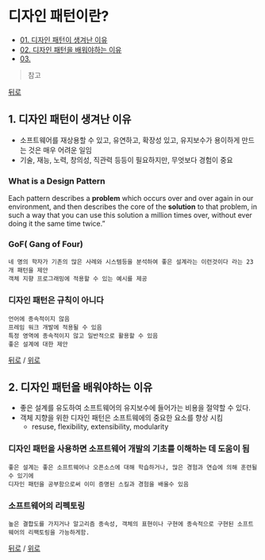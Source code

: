 # 디자인 패턴이란?
* [01. 디자인 패턴이 생겨난 이유](#1-디자인-패턴이-생겨난-이유)
* [02. 디자인 패턴을 배워야하는 이유](#2-디자인-패턴을-배워야하는-이유)
* [03. ](#3)

> 참고

[뒤로](README.md)

## 1. 디자인 패턴이 생겨난 이유
- 소프트웨어를 재상용할 수 있고, 유연하고, 확장성 있고, 유지보수가 용이하게 만드는 것은 매우 어려운 일임
- 기술, 재능, 노력, 창의성, 직관력 등등이 필요하지만, 무엇보다 경험이 중요

### What is a Design Pattern
 Each pattern describes a **problem** which occurs over and over again in our environment, 
 and then describes the core of the **solution** to that problem, in such a way 
 that you can use this solution a million times over, without ever doing it the same time twice.”

### GoF( Gang of Four) 
    네 명의 학자가 기존의 많은 사례와 시스템등을 분석하여 좋은 설계라는 이런것이다 라는 23개 패턴을 제안
    객체 지향 프로그래밍에 적용할 수 있는 예시를 제공


### 디자인 패턴은 규칙이 아니다

    언어에 종속적이지 않음
    프레임 워크 개발에 적용될 수 있음
    특정 영역에 종속적이지 않고 일반적으로 활용할 수 있음
    좋은 설계에 대한 제안

[뒤로](README.md) / [위로](#디자인-패턴이란)

## 2. 디자인 패턴을 배워야하는 이유
* 좋은 설계를 유도하여 소프트웨어의 유지보수에 들어가는 비용을 절약할 수 있다.
* 객체 지향을 위한 디자인 패턴은 소프트웨에의 중요한 요소를 향상 시킴
  *  resuse, flexibility, extensibility, modularity

### 디자인 패턴을 사용하면 소프트웨어 개발의 기초를 이해하는 데 도움이 됨
    좋은 설계는 좋은 소프트웨어나 오픈소스에 대해 학습하거나, 많은 경험과 연습에 의해 훈련될 수 있기에 
    디자인 패턴을 공부함으로써 이미 증명된 스킬과 경험을 배울수 있음
        
### 소프트웨어의 리펙토링
    높은 결합도를 가지거나 알고리즘 종속성, 객체의 표현이나 구현에 종속적으로 구현된 소프트웨어의 리팩토링을 가능하게함.

[뒤로](README.md) / [위로](#디자인-패턴이란)





